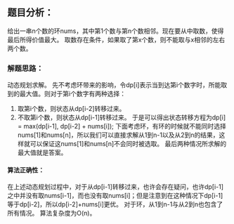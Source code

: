 ## 题目分析：

给出一串n个数的环nums，其中第1个数与第n个数相邻。现在要从中取数，使得最后所得价值最大。 
取数存在条件，如果取了第x个数，则不能取与x相邻的左右两个数。

### 解题思路：

动态规划求解。 
先不考虑环带来的影响，令dp[i]表示当到达第i个数字时，所能取到的最大值。则对于第i个数字有两种选择：
1. 取第i个数，则状态从dp[i-2]转移过来。
2. 不取第i个数，则状态从dp[i-1]转移过来。
于是可以得出状态转移方程为dp[i] = max(dp[i-1], dp[i-2] + nums[i]);
下面考虑环，有环的时候就不能同时选择nums[1]和nums[n]，所以我们可以直接求解从1到n-1以及从2到n的结果，这样就可以保证这nums[1]和nums[n]不会同时被选取。 
最后两种情况所求解的最大值就是答案。


#### 算法正确性：

在上述动态规划过程中，对于从dp[i-1]转移过来，也许会存在疑问，也许dp[i-1]之中并没有取nums[i-1]，而也没有取nums[i]；但是注意到在这种情况下dp[i-1]等于dp[i-2]，所以dp[i-2]+nums[i]更优。
对于环，从1到n-1与从2到n也包含了所有情况。
算法复杂度为O(n)。